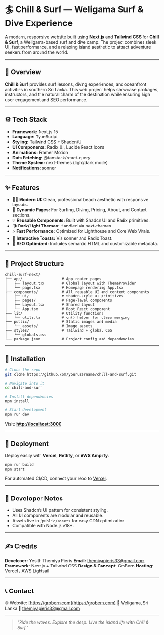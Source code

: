 # 🏄 Chill & Surf — Weligama Surf & Dive Experience

A modern, responsive website built using **Next.js** and **Tailwind CSS** for **Chill & Surf**, a Weligama-based surf and dive camp. The project combines sleek UI, fast performance, and a relaxing island aesthetic to attract adventure seekers from around the world.

---

## 🌴 Overview

**Chill & Surf** provides surf lessons, diving experiences, and oceanfront activities in southern Sri Lanka. This web project helps showcase packages, instructors, and the natural charm of the destination while ensuring high user engagement and SEO performance.

---

## ⚙️ Tech Stack

* **Framework:** Next.js 15
* **Language:** TypeScript
* **Styling:** Tailwind CSS + Shadcn/UI
* **UI Components:** Radix UI, Lucide React Icons
* **Animations:** Framer Motion
* **Data Fetching:** @tanstack/react-query
* **Theme System:** next-themes (light/dark mode)
* **Notifications:** sonner

---

## ✨ Features

* 🏄‍♂️ **Modern UI:** Clean, professional beach aesthetic with responsive layouts.
* 🌊 **Dynamic Pages:** For Surfing, Diving, Pricing, About, and Contact sections.
* 💡 **Reusable Components:** Built with Shadcn UI and Radix primitives.
* 🌗 **Dark/Light Themes:** Handled via next-themes.
* ⚡ **Fast Performance:** Optimized for Lighthouse and Core Web Vitals.
* 🔔 **Interactive Toasts:** Via sonner and Radix Toast.
* 🧭 **SEO Optimized:** Includes semantic HTML and customizable metadata.

---

## 📁 Project Structure

```
chill-surf-next/
├── app/                  # App router pages
│   ├── layout.tsx        # Global layout with ThemeProvider
│   └── page.tsx          # Homepage rendering App.tsx
├── components/           # All reusable UI and content components
│   ├── ui/               # Shadcn-style UI primitives
│   ├── pages/            # Page-level components
│   ├── Layout.tsx        # Shared layout
│   └── App.tsx           # Root React component
├── lib/                  # Utility functions
│   └── utils.ts          # cn() helper for class merging
├── public/               # Static images and media
│   └── assets/           # Image assets
├── styles/               # Tailwind + global CSS
│   └── globals.css
└── package.json          # Project config and dependencies
```

---

## 🧩 Installation

```bash
# Clone the repo
git clone https://github.com/yourusername/chill-and-surf.git

# Navigate into it
cd chill-and-surf

# Install dependencies
npm install

# Start development
npm run dev
```

Visit: **[http://localhost:3000](http://localhost:3000)**

---

## 🚀 Deployment

Deploy easily with **Vercel**, **Netlify**, or **AWS Amplify**.

```bash
npm run build
npm start
```

For automated CI/CD, connect your repo to [Vercel](https://vercel.com).

---

## 🧠 Developer Notes

* Uses Shadcn’s UI pattern for consistent styling.
* All UI components are modular and reusable.
* Assets live in `/public/assets` for easy CDN optimization.
* Compatible with Node.js v18+.

---

## ✍️ Credits

**Developer:** Yesith Themiya Pieris
**Email:** [themiyapieris33@gmail.com](mailto:themiyapieris33@gmail.com)
**Framework:** Next.js + Tailwind CSS
**Design & Concept:** GroBern
**Hosting:** Vercel / AWS Lightsail

---

## 📞 Contact

🌐 Website: [https://grobern.com](https://grobern.com)
📍 Weligama, Sri Lanka
📧 [themiyapieris33@gmail.com](mailto:themiyapieris33@gmail.com)

---

> *"Ride the waves. Explore the deep. Live the island life with Chill & Surf."*
